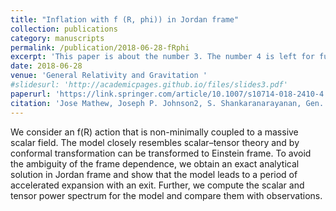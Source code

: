 ```yaml
---
title: "Inflation with f (R, phi)) in Jordan frame"
collection: publications
category: manuscripts
permalink: /publication/2018-06-28-fRphi
excerpt: 'This paper is about the number 3. The number 4 is left for future work.'
date: 2018-06-28
venue: 'General Relativity and Gravitation '
#slidesurl: 'http://academicpages.github.io/files/slides3.pdf'
paperurl: 'https://link.springer.com/article/10.1007/s10714-018-2410-4'
citation: 'Jose Mathew, Joseph P. Johnson2, S. Shankaranarayanan, Gen. Rel. Grav. 50, 90. (2018)'
---
```


We consider an f(R) action that is non-minimally coupled to a massive scalar field. The model closely resembles scalar–tensor theory and by conformal transformation can be transformed to Einstein frame. To avoid the ambiguity of the frame dependence, we obtain an exact analytical solution in Jordan frame and show that the model leads to a period of accelerated expansion with an exit. Further, we compute the scalar and tensor power spectrum for the model and compare them with observations.
